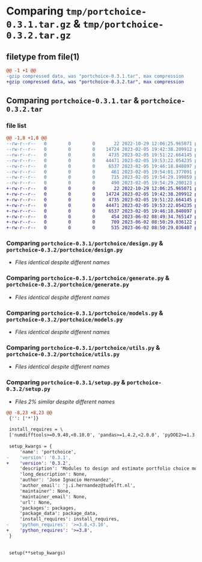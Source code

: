 # Comparing `tmp/portchoice-0.3.1.tar.gz` & `tmp/portchoice-0.3.2.tar.gz`

## filetype from file(1)

```diff
@@ -1 +1 @@
-gzip compressed data, was "portchoice-0.3.1.tar", max compression
+gzip compressed data, was "portchoice-0.3.2.tar", max compression
```

## Comparing `portchoice-0.3.1.tar` & `portchoice-0.3.2.tar`

### file list

```diff
@@ -1,8 +1,8 @@
--rw-r--r--   0        0        0       22 2022-10-29 12:06:25.965071 portchoice-0.3.1/portchoice/__init__.py
--rw-r--r--   0        0        0    14724 2023-02-05 19:42:38.209912 portchoice-0.3.1/portchoice/design.py
--rw-r--r--   0        0        0     4735 2023-02-05 19:51:22.664145 portchoice-0.3.1/portchoice/generate.py
--rw-r--r--   0        0        0    44471 2023-02-05 19:53:22.054235 portchoice-0.3.1/portchoice/models.py
--rw-r--r--   0        0        0     6537 2023-02-05 19:46:18.840897 portchoice-0.3.1/portchoice/utils.py
--rw-r--r--   0        0        0      461 2023-02-05 19:54:01.377091 portchoice-0.3.1/pyproject.toml
--rw-r--r--   0        0        0      715 2023-02-05 19:54:29.199859 portchoice-0.3.1/setup.py
--rw-r--r--   0        0        0      490 2023-02-05 19:54:29.200123 portchoice-0.3.1/PKG-INFO
+-rw-r--r--   0        0        0       22 2022-10-29 12:06:25.965071 portchoice-0.3.2/portchoice/__init__.py
+-rw-r--r--   0        0        0    14724 2023-02-05 19:42:38.209912 portchoice-0.3.2/portchoice/design.py
+-rw-r--r--   0        0        0     4735 2023-02-05 19:51:22.664145 portchoice-0.3.2/portchoice/generate.py
+-rw-r--r--   0        0        0    44471 2023-02-05 19:53:22.054235 portchoice-0.3.2/portchoice/models.py
+-rw-r--r--   0        0        0     6537 2023-02-05 19:46:18.840897 portchoice-0.3.2/portchoice/utils.py
+-rw-r--r--   0        0        0      454 2023-06-02 08:49:34.765147 portchoice-0.3.2/pyproject.toml
+-rw-r--r--   0        0        0      709 2023-06-02 08:50:29.036122 portchoice-0.3.2/setup.py
+-rw-r--r--   0        0        0      535 2023-06-02 08:50:29.036407 portchoice-0.3.2/PKG-INFO
```

### Comparing `portchoice-0.3.1/portchoice/design.py` & `portchoice-0.3.2/portchoice/design.py`

 * *Files identical despite different names*

### Comparing `portchoice-0.3.1/portchoice/generate.py` & `portchoice-0.3.2/portchoice/generate.py`

 * *Files identical despite different names*

### Comparing `portchoice-0.3.1/portchoice/models.py` & `portchoice-0.3.2/portchoice/models.py`

 * *Files identical despite different names*

### Comparing `portchoice-0.3.1/portchoice/utils.py` & `portchoice-0.3.2/portchoice/utils.py`

 * *Files identical despite different names*

### Comparing `portchoice-0.3.1/setup.py` & `portchoice-0.3.2/setup.py`

 * *Files 2% similar despite different names*

```diff
@@ -8,23 +8,23 @@
 {'': ['*']}
 
 install_requires = \
 ['numdifftools>=0.9.40,<0.10.0', 'pandas>=1.4.2,<2.0.0', 'pyDOE2>=1.3.0,<2.0.0']
 
 setup_kwargs = {
     'name': 'portchoice',
-    'version': '0.3.1',
+    'version': '0.3.2',
     'description': 'Modules to design and estimate portfolio choice models',
     'long_description': None,
     'author': 'Jose Ignacio Hernandez',
     'author_email': 'j.i.hernandez@tudelft.nl',
     'maintainer': None,
     'maintainer_email': None,
     'url': None,
     'packages': packages,
     'package_data': package_data,
     'install_requires': install_requires,
-    'python_requires': '>=3.8,<3.10',
+    'python_requires': '>=3.8',
 }
 
 
 setup(**setup_kwargs)
```

